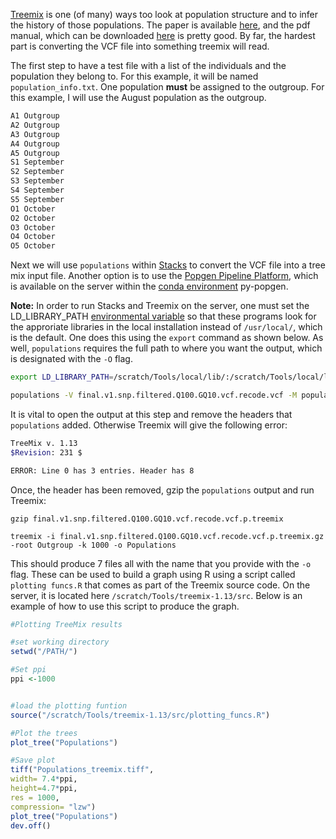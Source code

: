  [Treemix](https://bitbucket.org/nygcresearch/treemix/wiki/Home) is one (of many) ways too look at population structure and to infer the history of those populations. The paper is available [here](https://doi.org/10.1371/journal.pgen.1002967), and the pdf manual, which can be downloaded [here](https://bitbucket.org/nygcresearch/treemix/downloads/) is pretty good. By far, the hardest part is converting the VCF file into something treemix will read. 
 
 The first step to have a test file with a list of the individuals and the population they belong to. For this example, it will be named `population_info.txt`. One population **must** be assigned to the outgroup. For this example, I will use the August population as the outgroup.
 ```bash
 A1 Outgroup
 A2 Outgroup
 A3 Outgroup
 A4 Outgroup
 A5 Outgroup
 S1 September
 S2 September
 S3 September
 S4 September
 S5 September
 O1 October
 O2 October
 O3 October
 O4 October
 O5 October
 ```
 
 Next we will use `populations` within [Stacks](https://catchenlab.life.illinois.edu/stacks/comp/populations.php) to convert the VCF file into a tree mix input file. Another option is to use the [Popgen Pipeline Platform](https://ppp.readthedocs.io/en/latest/PPP_pages/intro.html), which is available on the server within the [conda environment](https://github.com/wjdavis90/Omics_lab_server/blob/main/tutorials/using_conda.md#conda-environments-available-on-the-server) py-popgen.
 
 **Note:** In order to run Stacks and Treemix on the server, one must set the LD_LIBRARY_PATH [environmental variable](https://linuxize.com/post/how-to-set-and-list-environment-variables-in-linux/) so that these programs look for the approriate libraries in the local installation instead of `/usr/local/`, which is the default. One does this using the `export` command as shown below. As well, `populations` requires the full path to where you want the output, which is designated with the `-O` flag.
 ```bash
 export LD_LIBRARY_PATH=/scratch/Tools/local/lib/:/scratch/Tools/local/lib64/

populations -V final.v1.snp.filtered.Q100.GQ10.vcf.recode.vcf -M population_info.txt -O /PATH/Treemix --treemix
```

It is vital to open the output at this step and remove the headers that `populations` added. Otherwise Treemix will give the following error:
```bash
TreeMix v. 1.13
$Revision: 231 $

ERROR: Line 0 has 3 entries. Header has 8
```

Once, the header has been removed, gzip the `populations` output and run Treemix:
```
gzip final.v1.snp.filtered.Q100.GQ10.vcf.recode.vcf.p.treemix

treemix -i final.v1.snp.filtered.Q100.GQ10.vcf.recode.vcf.p.treemix.gz -root Outgroup -k 1000 -o Populations
```

This should produce 7 files all with the name that you provide with the `-o` flag. These can be used to build a graph using R using a script called `plotting funcs.R` that comes as part of the Treemix source code. On the server, it is located here `/scratch/Tools/treemix-1.13/src`. Below is an example of how to use this script to produce the graph.
```R
#Plotting TreeMix results

#set working directory
setwd("/PATH/")

#Set ppi
ppi <-1000


#load the plotting funtion
source("/scratch/Tools/treemix-1.13/src/plotting_funcs.R")

#Plot the trees
plot_tree("Populations")

#Save plot
tiff("Populations_treemix.tiff",
width= 7.4*ppi,
height=4.7*ppi,
res = 1000,
compression= "lzw")
plot_tree("Populations")
dev.off()
```
